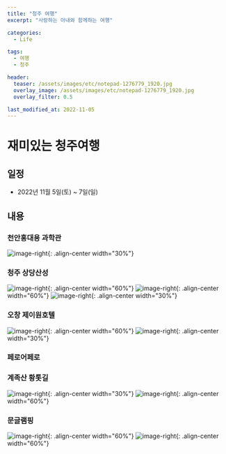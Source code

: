 ```yaml
---
title: "청주 여행"
excerpt: "사랑하는 아내와 함께하는 여행"

categories:
  - Life

tags:
  - 여행
  - 청주

header:
  teaser: /assets/images/etc/notepad-1276779_1920.jpg
  overlay_image: /assets/images/etc/notepad-1276779_1920.jpg
  overlay_filter: 0.5

last_modified_at: 2022-11-05
---
```


# 재미있는 청주여행

## 일정
- 2022년 11월 5일(토) ~ 7일(일)

## 내용
### 천안홍대용 과학관
![image-right](/assets/images/life/221105/IMG_6411.jpg){: .align-center width="30%"}

### 청주 상당산성
![image-right](/assets/images/life/221105/IMG_6419.jpg){: .align-center width="60%"}
![image-right](/assets/images/life/221105/IMG_6432.jpg){: .align-center width="60%"}
![image-right](/assets/images/life/221105/IMG_6496.jpg){: .align-center width="30%"}

### 오창 제이원호텔
![image-right](/assets/images/life/221105/IMG_6451.jpg){: .align-center width="60%"}
![image-right](/assets/images/life/221105/IMG_6453.jpg){: .align-center width="30%"}

### 페로어페로

### 계족산 황톳길
![image-right](/assets/images/life/221105/IMG_6456.jpg){: .align-center width="30%"}
![image-right](/assets/images/life/221105/IMG_6466.jpg){: .align-center width="60%"}

### 문글램핑
![image-right](/assets/images/life/221105/IMG_6484.jpg){: .align-center width="60%"}
![image-right](/assets/images/life/221105/IMG_6489.jpg){: .align-center width="60%"}






